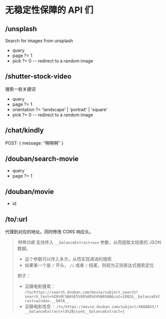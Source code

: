 # 无稳定性保障的 API 们

## /unsplash

Search for images from unsplash

- query
- page ?= 1
- pick ?= 0 -- redirect to a random image

## /shutter-stock-video

搜索一些关键词

- query
- page ?= 1
- orientation ?= 'landscape' | 'portrait' | 'square'
- pick ?= 0 -- redirect to a random image

## /chat/kindly

POST: { message: "啊啊啊" }

## /douban/search-movie

- query
- page ?= 1

## /douban/movie

- id

## /to/:url

代理到对应的地址。同时修改 CORS 响应头。

> *特殊功能* 支持传入 `__balanceExtract=xxx` 参数，从而提取文档里的 JSON 数据。
> 
> - 这个参数可以传入多次，从而实现递进的搜索
> - 如果某一个是 `/` 开头， `/i` 或者 `/` 结尾，则视为正则表达式搜索定位
>
> 例子： 
>
> - 豆瓣电影搜索： `/to/https://search.douban.com/movie/subject_search?search_text=%E6%9C%BA%E5%99%A8%E4%BA%BA&cat=1002&__balanceExtract=window.__DATA__`
> - 豆瓣电影信息： `/to/https://movie.douban.com/subject/4888853/?__balanceExtract=ld%2Bjson&__balanceExtract={`
